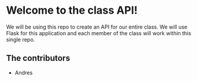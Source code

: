 # Welcome to the class API!

We will be using this repo to create an API for our entire class. We will use Flask for this application and each member of the class will work within this single repo.

## The contributors

* Andres